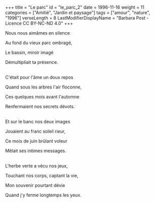 +++
title = "Le parc"
id = "le_parc_2"
date = 1996-11-16
weight = 11
categories = ["Amitié", "Jardin et paysage"]
tags = ["amour", "nature", "1996"]
verseLength = 8
LastModifierDisplayName = "Barbara Post - Licence CC BY-NC-ND 4.0"
+++

Nous nous aimâmes en silence

Au fond du vieux parc ombragé,

Le bassin, miroir imagé

Démultipliait ta présence.

 \
C'était pour l'âme un doux repos

Quand sous les arbres l'air floconne,

Ces quelques mois avant l'automne

Renfermaient nos secrets dévots.

 \
Et sur le banc nos deux images

Jouaient au franc soleil rieur,

Ce mois de juin brûlant voleur

Mêlait ses intimes messages.

 \
L'herbe verte a vécu nos jeux,

Touchant nos corps, captant la vie,

Mon souvenir pourtant dévie

Quand j'y ferme longtemps les yeux.

